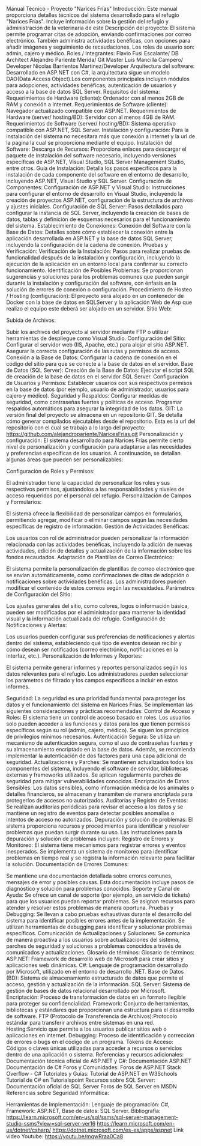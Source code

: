 Manual Técnico - Proyecto "Narices Frías"
Introducción:
Este manual proporciona detalles técnicos del sistema desarrollado para el refugio "Narices Frías". Incluye información sobre la gestión del refugio y administración de la veterinaria de este
Descripción del proyecto:
El sistema permite programar citas de adopción, enviando confirmaciones por correo electrónico. También administra actividades benéficas, con opciones para añadir imágenes y seguimiento de recaudaciones. Los roles de usuario son: admin, cajero y médico.
Roles / Integrantes:
Flavio Fusi Escalante/ DB Architect
Alejandro Pariente Merida/ Git Master
Luis Mancilla Campero/ Developer
Nicolas Barrientos Martinez/Developer
Arquitectura del software:
Desarrollado en ASP.NET con C#, la arquitectura sigue un modelo DAO(Data Access Object).Los componentes principales incluyen módulos para adopciones, actividades benéficas, autenticación de usuarios y acceso a la base de datos SQL Server.
Requisitos del sistema:
Requerimientos de Hardware (cliente): Ordenador con al menos 2GB de RAM y conexión a Internet. Requerimientos de Software (cliente): Navegador actualizado compatible con ASP.NET. Requerimientos de Hardware (server/ hosting/BD): Servidor con al menos 4GB de RAM. Requerimientos de Software (server/ hosting/BD): Sistema operativo compatible con ASP.NET, SQL Server.
Instalación y configuración:
Para la instalación del sistema no necesitara más que conexión a internet y la url de la pagina la cual se proporciona mediante el equipo.
Instalación del Software:
Descarga de Recursos: Proporciona enlaces para descargar el paquete de instalación del software necesario, incluyendo versiones específicas de ASP.NET, Visual Studio, SQL Server Management Studio, entre otros.
Guía de Instalación: Detalla los pasos específicos para la instalación de cada componente del software en el entorno de desarrollo, incluyendo ASP.NET, Visual Studio y SQL Server.
Configuración de Componentes:
Configuración de ASP.NET y Visual Studio: Instrucciones para configurar el entorno de desarrollo en Visual Studio, incluyendo la creación de proyectos ASP.NET, configuración de la estructura de archivos y ajustes iniciales.
Configuración de SQL Server: Pasos detallados para configurar la instancia de SQL Server, incluyendo la creación de bases de datos, tablas y definición de esquemas necesarios para el funcionamiento del sistema.
Establecimiento de Conexiones:
Conexión del Software con la Base de Datos: Detalles sobre cómo establecer la conexión entre la aplicación desarrollada en ASP.NET y la base de datos SQL Server, incluyendo la configuración de la cadena de conexión.
Pruebas y Verificación:
Verificación de la Instalación: Pasos para realizar pruebas de funcionalidad después de la instalación y configuración, incluyendo la ejecución de la aplicación en un entorno local para confirmar su correcto funcionamiento.
Identificación de Posibles Problemas: Se proporcionan sugerencias y soluciones para los problemas comunes que pueden surgir durante la instalación y configuración del software, con énfasis en la solución de errores de conexión o configuración.
Procedimiento de Hosteo / Hosting (configuración):
El proyecto será alojado en un contenedor de Docker con la base de datos en SQLServer y la aplicación Web de Asp que realizo el equipo este deberá ser alojado en un servidor.
Sitio Web:


Subida de Archivos:

Subir los archivos del proyecto al servidor mediante FTP o utilizar herramientas de despliegue como Visual Studio.
Configuración del Sitio:
Configurar el servidor web (IIS, Apache, etc.) para alojar el sitio ASP.NET. Asegurar la correcta configuración de las rutas y permisos de acceso.
Conexión a la Base de Datos:
Configurar la cadena de conexión en el código del sitio para que se conecte a la base de datos en el servidor.
Base de Datos (SQL Server):
Creación de la Base de Datos:
Ejecutar el script SQL de creación de la base de datos en el servidor SQL Server.
Configuración de Usuarios y Permisos:
Establecer usuarios con sus respectivos permisos en la base de datos (por ejemplo, usuario de administrador, usuarios para cajero y médico).
Seguridad y Respaldos:
Configurar medidas de seguridad, como contraseñas fuertes y políticas de acceso. Programar respaldos automáticos para asegurar la integridad de los datos.
GIT:
La versión final del proyecto se almacena en un repositorio GIT. Se detalla cómo generar compilados ejecutables desde el repositorio.
Esta es la url del repositorio con el cual se trabajo a lo largo del proyecto:
https://github.com/alejandropariente/NaricesFrias.git
Personalización y configuración:
El sistema desarrollado para Narices Frías permite cierto nivel de personalización y configuración para adaptarse a las necesidades y preferencias específicas de los usuarios. A continuación, se detallan algunas áreas que pueden ser personalizables:

Configuración de Roles y Permisos:

El administrador tiene la capacidad de personalizar los roles y sus respectivos permisos, ajustándolos a las responsabilidades y niveles de acceso requeridos por el personal del refugio.
Personalización de Campos y Formularios:

El sistema ofrece la flexibilidad de personalizar campos en formularios, permitiendo agregar, modificar o eliminar campos según las necesidades específicas de registro de información.
Gestión de Actividades Benéficas:

Los usuarios con rol de administrador pueden personalizar la información relacionada con las actividades benéficas, incluyendo la adición de nuevas actividades, edición de detalles y actualización de la información sobre los fondos recaudados.
Adaptación de Plantillas de Correo Electrónico:

El sistema permite la personalización de plantillas de correo electrónico que se envían automáticamente, como confirmaciones de citas de adopción o notificaciones sobre actividades benéficas. Los administradores pueden modificar el contenido de estos correos según las necesidades.
Parámetros de Configuración del Sitio:

Los ajustes generales del sitio, como colores, logos o información básica, pueden ser modificados por el administrador para mantener la identidad visual y la información actualizada del refugio.
Configuración de Notificaciones y Alertas:

Los usuarios pueden configurar sus preferencias de notificaciones y alertas dentro del sistema, estableciendo qué tipo de eventos desean recibir y cómo desean ser notificados (correo electrónico, notificaciones en la interfaz, etc.).
Personalización de Informes y Reportes:

El sistema permite generar informes y reportes personalizados según los datos relevantes para el refugio. Los administradores pueden seleccionar los parámetros de filtrado y los campos específicos a incluir en estos informes.

Seguridad:
La seguridad es una prioridad fundamental para proteger los datos y el funcionamiento del sistema en Narices Frías. Se implementan las siguientes consideraciones y prácticas recomendadas:
Control de Acceso y Roles:
El sistema tiene un control de acceso basado en roles. Los usuarios solo pueden acceder a las funciones y datos para los que tienen permisos específicos según su rol (admin, cajero, médico). Se siguen los principios de privilegios mínimos necesarios.
Autenticación Segura:
Se utiliza un mecanismo de autenticación segura, como el uso de contraseñas fuertes y su almacenamiento encriptado en la base de datos. Además, se recomienda implementar la autenticación de dos factores para una capa adicional de seguridad.
Actualizaciones y Parches:
Se mantienen actualizados todos los componentes del sistema, incluyendo el software de servidor, bibliotecas externas y frameworks utilizados. Se aplican regularmente parches de seguridad para mitigar vulnerabilidades conocidas.
Encriptación de Datos Sensibles:
Los datos sensibles, como información médica de los animales o detalles financieros, se almacenan y transmiten de manera encriptada para protegerlos de accesos no autorizados.
Auditorías y Registro de Eventos:
Se realizan auditorías periódicas para revisar el acceso a los datos y se mantiene un registro de eventos para detectar posibles anomalías o intentos de acceso no autorizados.
Depuración y solución de problemas:
El sistema proporciona recursos y procedimientos para identificar y resolver problemas que puedan surgir durante su uso. Las instrucciones para la depuración y solución de problemas incluyen:
Registro de Errores y Monitoreo:
El sistema tiene mecanismos para registrar errores y eventos inesperados. Se implementa un sistema de monitoreo para identificar problemas en tiempo real y se registra la información relevante para facilitar la solución.
Documentación de Errores Comunes:

Se mantiene una documentación detallada sobre errores comunes, mensajes de error y posibles causas. Esta documentación incluye pasos de diagnóstico y solución para problemas conocidos.
Soporte y Canal de Ayuda:
Se ofrece un canal de soporte (por ejemplo, un servicio de tickets) para que los usuarios puedan reportar problemas. Se asignan recursos para atender y resolver estos problemas de manera oportuna.
Pruebas y Debugging:
Se llevan a cabo pruebas exhaustivas durante el desarrollo del sistema para identificar posibles errores antes de la implementación. Se utilizan herramientas de debugging para identificar y solucionar problemas específicos.
Comunicación de Actualizaciones y Soluciones:
Se comunica de manera proactiva a los usuarios sobre actualizaciones del sistema, parches de seguridad y soluciones a problemas conocidos a través de comunicados y actualizaciones.
Glosario de términos:
Glosario de términos:
ASP.NET: Framework de desarrollo web de Microsoft para crear sitios y aplicaciones web dinámicas.
C#: Lenguaje de programación desarrollado por Microsoft, utilizado en el entorno de desarrollo .NET.
Base de Datos (BD): Sistema de almacenamiento estructurado de datos que permite el acceso, gestión y actualización de la información.
SQL Server: Sistema de gestión de bases de datos relacional desarrollado por Microsoft.
Encriptación: Proceso de transformación de datos en un formato ilegible para proteger su confidencialidad.
Framework: Conjunto de herramientas, bibliotecas y estándares que proporcionan una estructura para el desarrollo de software.
FTP (Protocolo de Transferencia de Archivos):Protocolo estándar para transferir archivos entre sistemas en una red.
Hosting:Servicio que permite a los usuarios publicar sitios web o aplicaciones en internet.
Debugging: Proceso de identificación y corrección de errores o bugs en el código de un programa.
Tokens de Acceso: Códigos o claves únicas utilizadas para acceder a recursos o servicios dentro de una aplicación o sistema.
Referencias y recursos adicionales:
Documentación técnica oficial de ASP.NET y C#:
Documentación ASP.NET
Documentación de C#
Foros y Comunidades:
Foros de ASP.NET
Stack Overflow - C#
Tutoriales y Guías:
Tutorial de ASP.NET en W3Schools
Tutorial de C# en Tutorialspoint
Recursos sobre SQL Server:
Documentación oficial de SQL Server
Foros de SQL Server en MSDN
Referencias sobre Seguridad Informática:

Herramientas de Implementación:
Lenguaje de programación: C#, Framework: ASP.NET, Base de datos: SQL Server.
Bibliografía:
https://learn.microsoft.com/en-us/sql/ssms/sql-server-management-studio-ssms?view=sql-server-ver16
https://learn.microsoft.com/en-us/dotnet/csharp/
https://dotnet.microsoft.com/es-es/apps/aspnet
Link video Youtube:
https://youtu.be/mqwRraa0Ca8


